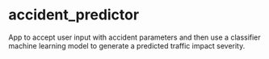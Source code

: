 # accident_predictor
App to accept user input with accident parameters and then use a classifier machine learning model to generate a predicted traffic impact severity.
